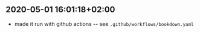 
## 2020-05-01 16:01:18+02:00

 * made it run with github actions -- see `.github/workflows/bookdown.yaml`
